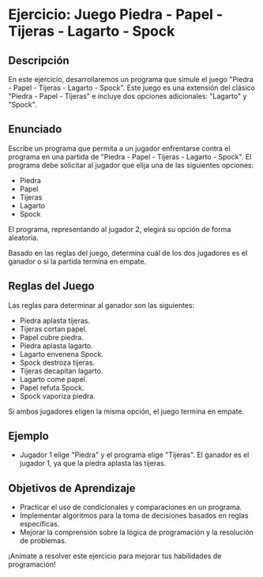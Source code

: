 # Ejercicio: Juego Piedra - Papel - Tijeras - Lagarto - Spock

## Descripción

En este ejercicio, desarrollaremos un programa que simule el juego "Piedra - Papel - Tijeras - Lagarto - Spock". Este juego es una extensión del clásico "Piedra - Papel - Tijeras" e incluye dos opciones adicionales: "Lagarto" y "Spock".

## Enunciado

Escribe un programa que permita a un jugador enfrentarse contra el programa en una partida de "Piedra - Papel - Tijeras - Lagarto - Spock". El programa debe solicitar al jugador que elija una de las siguientes opciones:

- Piedra
- Papel
- Tijeras
- Lagarto
- Spock

El programa, representando al jugador 2, elegirá su opción de forma aleatoria.

Basado en las reglas del juego, determina cuál de los dos jugadores es el ganador o si la partida termina en empate.

## Reglas del Juego

Las reglas para determinar al ganador son las siguientes:

- Piedra aplasta tijeras.
- Tijeras cortan papel.
- Papel cubre piedra.
- Piedra aplasta lagarto.
- Lagarto envenena Spock.
- Spock destroza tijeras.
- Tijeras decapitan lagarto.
- Lagarto come papel.
- Papel refuta Spock.
- Spock vaporiza piedra.

Si ambos jugadores eligen la misma opción, el juego termina en empate.

## Ejemplo

- Jugador 1 elige "Piedra" y el programa elige "Tijeras". El ganador es el jugador 1, ya que la piedra aplasta las tijeras.

## Objetivos de Aprendizaje

- Practicar el uso de condicionales y comparaciones en un programa.
- Implementar algoritmos para la toma de decisiones basados en reglas específicas.
- Mejorar la comprensión sobre la lógica de programación y la resolución de problemas.

¡Anímate a resolver este ejercicio para mejorar tus habilidades de programación!
